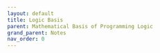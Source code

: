 ```yaml
---
layout: default
title: Logic Basis
parent: Mathematical Basis of Programming Logic
grand_parent: Notes
nav_order: 0
---
```

